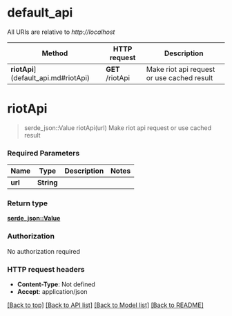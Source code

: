 # default_api

All URIs are relative to *http://localhost*

Method | HTTP request | Description
------------- | ------------- | -------------
**riotApi**](default_api.md#riotApi) | **GET** /riotApi | Make riot api request or use cached result


# **riotApi**
> serde_json::Value riotApi(url)
Make riot api request or use cached result

### Required Parameters

Name | Type | Description  | Notes
------------- | ------------- | ------------- | -------------
  **url** | **String**|  | 

### Return type

[**serde_json::Value**](object.md)

### Authorization

No authorization required

### HTTP request headers

 - **Content-Type**: Not defined
 - **Accept**: application/json

[[Back to top]](#) [[Back to API list]](../README.md#documentation-for-api-endpoints) [[Back to Model list]](../README.md#documentation-for-models) [[Back to README]](../README.md)

